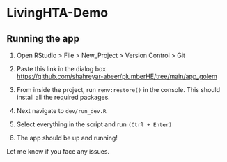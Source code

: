 
<!-- README.md is generated from README.Rmd. Please edit that file -->

# LivingHTA-Demo

## Running the app

1.  Open RStudio \> File \> New_Project \> Version Control \> Git  

2.  Paste this link in the dialog box  
    <https://github.com/shahreyar-abeer/plumberHE/tree/main/app_golem>

3.  From inside the project, run `renv:restore()` in the console. This
    should install all the required packages.  

4.  Next navigate to `dev/run_dev.R`  

5.  Select everything in the script and run `(Ctrl + Enter)`  

6.  The app should be up and running!

Let me know if you face any issues.
